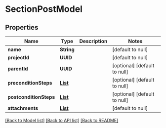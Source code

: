 # SectionPostModel
## Properties

| Name | Type | Description | Notes |
|------------ | ------------- | ------------- | -------------|
| **name** | **String** |  | [default to null] |
| **projectId** | **UUID** |  | [default to null] |
| **parentId** | **UUID** |  | [optional] [default to null] |
| **preconditionSteps** | [**List**](StepPostModel.md) |  | [optional] [default to null] |
| **postconditionSteps** | [**List**](StepPostModel.md) |  | [optional] [default to null] |
| **attachments** | [**List**](AttachmentPutModel.md) |  | [default to null] |

[[Back to Model list]](../README.md#documentation-for-models) [[Back to API list]](../README.md#documentation-for-api-endpoints) [[Back to README]](../README.md)

